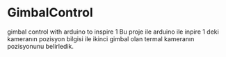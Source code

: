 # GimbalControl
gimbal control with arduino to inspire 1
Bu proje ile arduino ile inpire 1 deki kameranın pozisyon bilgisi ile ikinci gimbal olan termal kameranın pozisyonunu belirledik.
